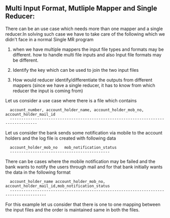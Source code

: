 
Multi Input Format, Mutliple Mapper and Single Reducer:
------------------------------------------------------

There can be an use case which needs more than one mapper and a single reducer.In solving such case we have to take care of the
following which we didn't face in a normal Single MR program


1. when we have multiple mappers the input file types and formats may be different. how to handle multi file inputs and also 
   Input file formats may be different.
   
2. Identify the key which can be used to join the two input files

3. How would reducer identify/differentiate the outputs from different mappers (since we have a single reducer, it has to know from which reducer the input is coming from)


Let us consider a use case where there is a file which contains 

      account_number, account_holder_name, account_holder_mob_no, account_holder_mail_id
      ----------------------------------------------------------------------------------
      
Let us consider the bank sends some notification via mobile to the account holders and the log file is created with following data

      account_holder_mob_no   mob_notification_status
      --------------------------------------------
      
      
 There can be cases where the mobile notification may be failed and the bank wants to notify the users through mail and for that 
 bank initially wants the data in the following format
 
      account_holder_name account_holder_mob_no, account_holder_mail_id,mob_notification_status
      --------------------------------------------------------------------------------------


For this example let us consider that there is one to one mapping between the input files and the order is maintained same in both the files.
